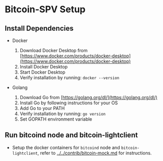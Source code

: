 # Bitcoin-SPV Setup

## Install Dependencies

- Docker
    1. Download Docker Desktop from [https://www.docker.com/products/docker-desktop](https://www.docker.com/products/docker-desktop)
    2. Install Docker Desktop
    3. Start Docker Desktop
    4. Verify installation by running: `docker --version`

- Golang
    1. Download Go from [https://golang.org/dl/](https://golang.org/dl/)
    2. Install Go by following instructions for your OS
    3. Add Go to your PATH
    4. Verify installation by running: `go version`
    5. Set GOPATH environment variable

## Run bitcoind node and bitcoin-lightclient

- Setup the docker containers for `bitcoind` node and `bitcoin-lightclient`, refer to [../../contrib/bitcoin-mock.md](../../contrib/bitcoin-mock.md) for instructions.
